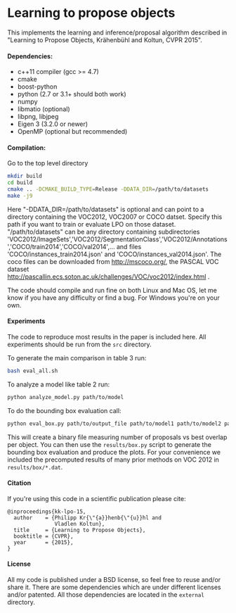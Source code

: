 Learning to propose objects
===========================

This implements the learning and inference/proposal algorithm described in "Learning to Propose Objects, Krähenbühl and Koltun, CVPR 2015".

#### Dependencies:
 * c++11 compiler (gcc >= 4.7)
 * cmake
 * boost-python
 * python (2.7 or 3.1+ should both work)
 * numpy
 * libmatio (optional)
 * libpng, libjpeg
 * Eigen 3 (3.2.0 or newer)
 * OpenMP (optional but recommended)

#### Compilation:
 Go to the top level directory
```bash
mkdir build
cd build
cmake .. -DCMAKE_BUILD_TYPE=Release -DDATA_DIR=/path/to/datasets
make -j9
```
Here "-DDATA_DIR=/path/to/datasets" is optional and can point to a directory containing the VOC2012, VOC2007 or COCO datset. Specify this path if you want to train or evaluate LPO on those dataset.
"/path/to/datasets" can be any directory containing subdirectories 'VOC2012/ImageSets','VOC2012/SegmentationClass','VOC2012/Annotations','COCO/train2014','COCO/val2014',... and files 'COCO/instances_train2014.json' and 'COCO/instances_val2014.json'. The coco files can be downloaded from http://mscoco.org/, the PASCAL VOC dataset http://pascallin.ecs.soton.ac.uk/challenges/VOC/voc2012/index.html .

The code should compile and run fine on both Linux and Mac OS, let me know if you have any difficulty or find a bug. For Windows you're on your own.

#### Experiments

The code to reproduce most results in the paper is included here. All experiments should be run from the `src` directory.

To generate the main comparison in table 3 run:
```bash
bash eval_all.sh
```

To analyze a model like table 2 run:
```bash
python analyze_model.py path/to/model
```

To do the bounding box evaluation call:
```bash
python eval_box.py path/to/output_file path/to/model1 path/to/model2 path/to/model3 path/to/model4
```
This will create a binary file measuring number of proposals vs best overlap per object. You can then use the `results/box.py` script to generate the bounding box evaluation and produce the plots. For your convenience we included the precomputed results of many prior methods on VOC 2012 in `results/box/*.dat`.

#### Citation

If you're using this code in a scientific publication please cite:
```
@inproceedings{kk-lpo-15,
  author    = {Philipp Kr{\"{a}}henb{\"{u}}hl and
               Vladlen Koltun},
  title     = {Learning to Propose Objects},
  booktitle = {CVPR},
  year      = {2015},
}
```

#### License
All my code is published under a BSD license, so feel free to reuse and/or share it. There are some dependencies which are under different licenses and/or patented. All those dependencies are located in the `external` directory.
